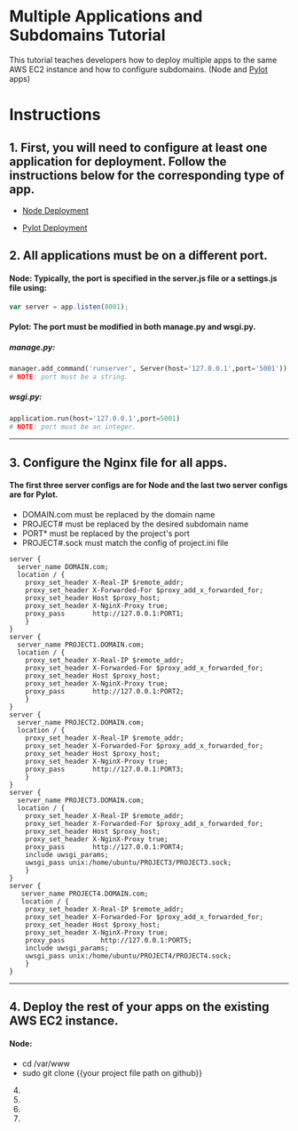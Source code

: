 # Multiple Applications and Subdomains Tutorial


This tutorial teaches developers how to deploy multiple apps to the same AWS EC2 instance and how to configure subdomains. (Node and [Pylot](https://github.com/Ketul-Patel/Pylot/tree/development) apps)


# Instructions


## 1. First, you will need to configure at least one application for deployment. Follow the instructions below for the corresponding type of app.

  * [Node Deployment](https://htmlpreview.github.io/?https://github.com/alex-wap/subdomains/blob/master/node_deploy.html)

  * [Pylot Deployment](https://htmlpreview.github.io/?https://github.com/alex-wap/subdomains/blob/master/pylot_deploy.html)

## 2. All applications must be on a different port.


#### Node: Typically, the port is specified in the server.js file or a settings.js file using: 
```javascript
var server = app.listen(8001);
```
#### Pylot: The port must be modified in both manage.py and wsgi.py.
##### manage.py:
```python
manager.add_command('runserver', Server(host='127.0.0.1',port='5001'))
# NOTE: port must be a string.
```  

##### wsgi.py: 
```python
application.run(host='127.0.0.1',port=5001)
# NOTE: port must be an integer.
```  
---

## 3. Configure the Nginx file for all apps.


#### The first three server configs are for Node and the last two server configs are for Pylot.
  * DOMAIN.com must be replaced by the domain name
  * PROJECT# must be replaced by the desired subdomain name
  * PORT* must be replaced by the project's port
  * PROJECT#.sock must match the config of project.ini file
```
server {
  server_name DOMAIN.com;
  location / {
    proxy_set_header X-Real-IP $remote_addr;
    proxy_set_header X-Forwarded-For $proxy_add_x_forwarded_for;
    proxy_set_header Host $proxy_host;
    proxy_set_header X-NginX-Proxy true;
    proxy_pass       http://127.0.0.1:PORT1;
    }
}
server {
  server_name PROJECT1.DOMAIN.com;
  location / {
    proxy_set_header X-Real-IP $remote_addr;
    proxy_set_header X-Forwarded-For $proxy_add_x_forwarded_for;
    proxy_set_header Host $proxy_host;
    proxy_set_header X-NginX-Proxy true;
    proxy_pass       http://127.0.0.1:PORT2;
    }
}
server {
  server_name PROJECT2.DOMAIN.com;
  location / {
    proxy_set_header X-Real-IP $remote_addr;
    proxy_set_header X-Forwarded-For $proxy_add_x_forwarded_for;
    proxy_set_header Host $proxy_host;
    proxy_set_header X-NginX-Proxy true;
    proxy_pass       http://127.0.0.1:PORT3;
    }
}
server {
  server_name PROJECT3.DOMAIN.com;
  location / {
    proxy_set_header X-Real-IP $remote_addr;
    proxy_set_header X-Forwarded-For $proxy_add_x_forwarded_for;
    proxy_set_header Host $proxy_host;
    proxy_set_header X-NginX-Proxy true;
    proxy_pass       http://127.0.0.1:PORT4;
    include uwsgi_params;
    uwsgi_pass unix:/home/ubuntu/PROJECT3/PROJECT3.sock;
    }
}
server {
   server_name PROJECT4.DOMAIN.com;
   location / {
    proxy_set_header X-Real-IP $remote_addr;
    proxy_set_header X-Forwarded-For $proxy_add_x_forwarded_for;
    proxy_set_header Host $proxy_host;
    proxy_set_header X-NginX-Proxy true;
    proxy_pass         http://127.0.0.1:PORT5;
    include uwsgi_params;
    uwsgi_pass unix:/home/ubuntu/PROJECT4/PROJECT4.sock;
    }
}
```
---

## 4. Deploy the rest of your apps on the existing AWS EC2 instance.

#### Node: 
  * cd /var/www
  * sudo git clone {{your project file path on github}}

4.
5.
6.
7.
